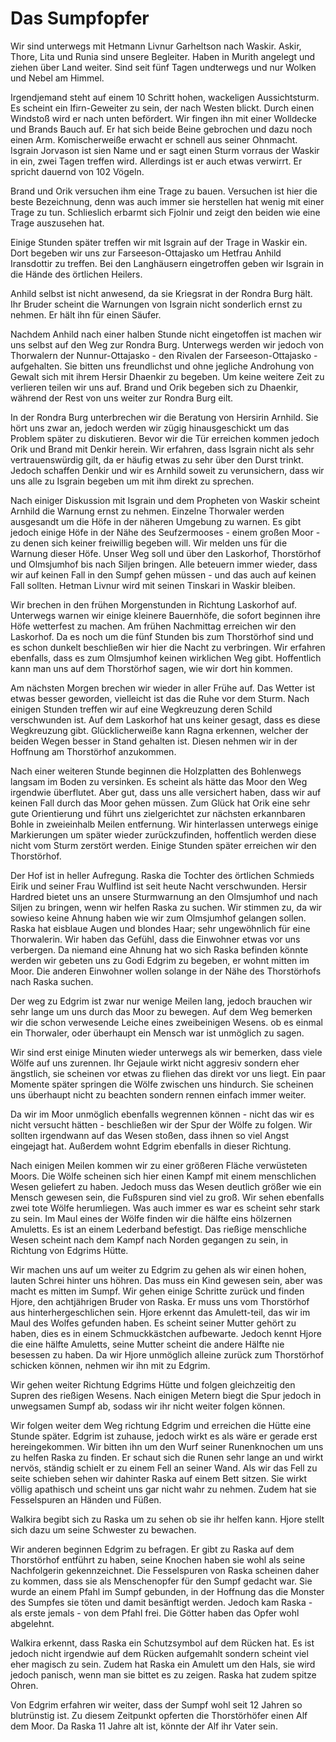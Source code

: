 # Das Sumpfopfer

Wir sind unterwegs mit Hetmann Livnur Garheltson nach Waskir.
Askir, Thore, Lita und Runia sind unsere Begleiter.
Haben in Murith angelegt und ziehen über Land weiter.
Sind seit fünf Tagen undterwegs und nur Wolken und Nebel am Himmel.

Irgendjemand steht auf einem 10 Schritt hohen, wackeligen Aussichtsturm.
Es scheint ein Ifirn-Geweiter zu sein, der nach Westen blickt.
Durch einen Windstoß wird er nach unten befördert.
Wir fingen ihn mit einer Wolldecke und Brands Bauch auf.
Er hat sich beide Beine gebrochen und dazu noch einen Arm.
Komischerweiße erwacht er schnell aus seiner Ohnmacht.
Isgrain Jorvason ist sien Name und er sagt einen Sturm vorraus der Waskir in ein, zwei Tagen treffen wird.
Allerdings ist er auch etwas verwirrt.
Er spricht dauernd von 102 Vögeln.

Brand und Orik versuchen ihm eine Trage zu bauen.
Versuchen ist hier die beste Bezeichnung, denn was auch immer sie herstellen hat wenig mit einer Trage zu tun.
Schlieslich erbarmt sich Fjolnir und zeigt den beiden wie eine Trage auszusehen hat.

Einige Stunden später treffen wir mit Isgrain auf der Trage in Waskir ein.
Dort begeben wir uns zur Farseeson-Ottajasko um Hetfrau Anhild Iransdottir zu treffen.
Bei den Langhäusern eingetroffen geben wir Isgrain in die Hände des örtlichen Heilers.

Anhild selbst ist nicht anwesend, da sie Kriegsrat in der Rondra Burg hält.
Ihr Bruder scheint die Warnungen von Isgrain nicht sonderlich ernst zu nehmen.
Er hält ihn für einen Säufer.

Nachdem Anhild nach einer halben Stunde nicht eingetoffen ist machen wir uns selbst auf den Weg zur Rondra Burg.
Unterwegs werden wir jedoch von Thorwalern der Nunnur-Ottajasko - den Rivalen der Farseeson-Ottajasko - aufgehalten.
Sie bitten uns freundlichst und ohne jegliche Androhung von Gewalt sich mit ihrem Hersir Dhaenkir zu begeben.
Um keine weitere Zeit zu verlieren teilen wir uns auf.
Brand und Orik begeben sich zu Dhaenkir, während der Rest von uns weiter zur Rondra Burg eilt.

In der Rondra Burg unterbrechen wir die Beratung von Hersirin Arnhild.
Sie hört uns zwar an, jedoch werden wir zügig hinausgeschickt um das Problem später zu diskutieren.
Bevor wir die Tür erreichen kommen jedoch Orik und Brand mit Denkir herein.
Wir erfahren, dass Isgrain nicht als sehr vertrauenswürdig gilt, da er häufig etwas zu sehr über den Durst trinkt.
Jedoch schaffen Denkir und wir es Arnhild soweit zu verunsichern, dass wir uns alle zu Isgrain begeben um mit ihm direkt zu sprechen.

Nach einiger Diskussion mit Isgrain und dem Propheten von Waskir scheint Arnhild die Warnung ernst zu nehmen.
Einzelne Thorwaler werden ausgesandt um die Höfe in der näheren Umgebung zu warnen.
Es gibt jedoch einige Höfe in der Nähe des Seufzermooses - einem großen Moor - zu denen sich keiner freiwillig begeben will.
Wir melden uns für die Warnung dieser Höfe.
Unser Weg soll und über den Laskorhof, Thorstörhof und Olmsjumhof bis nach Siljen bringen.
Alle beteuern immer wieder, dass wir auf keinen Fall in den Sumpf gehen müssen - und das auch auf keinen Fall sollten.
Hetman Livnur wird mit seinen Tinskari in Waskir bleiben.

Wir brechen in den frühen Morgenstunden in Richtung Laskorhof auf.
Unterwegs warnen wir einige kleinere Bauernhöfe, die sofort beginnen ihre Höfe wetterfest zu machen.
Am frühen Nachmittag erreichen wir den Laskorhof.
Da es noch um die fünf Stunden bis zum Thorstörhof sind und es schon dunkelt beschließen wir hier die Nacht zu verbringen.
Wir erfahren ebenfalls, dass es zum Olmsjumhof keinen wirklichen Weg gibt.
Hoffentlich kann man uns auf dem Thorstörhof sagen, wie wir dort hin kommen.

Am nächsten Morgen brechen wir wieder in aller Frühe auf.
Das Wetter ist etwas besser geworden, vielleicht ist das die Ruhe vor dem Sturm.
Nach einigen Stunden treffen wir auf eine Wegkreuzung deren Schild verschwunden ist.
Auf dem Laskorhof hat uns keiner gesagt, dass es diese Wegkreuzung gibt.
Glücklicherweiße kann Ragna erkennen, welcher der beiden Wegen besser in Stand gehalten ist.
Diesen nehmen wir in der Hoffnung am Thorstörhof anzukommen.

Nach einer weiteren Stunde beginnen die Holzplatten des Bohlenwegs langsam im Boden zu versinken.
Es scheint als hätte das Moor den Weg irgendwie überflutet.
Aber gut, dass uns alle versichert haben, dass wir auf keinen Fall durch das Moor gehen müssen.
Zum Glück hat Orik eine sehr gute Orientierung und führt uns zielgerichtet zur nächsten erkannbaren Bohle in zweieinhalb Meilen entfernung.
Wir hinterlassen unterwegs einige Markierungen um später wieder zurückzufinden, hoffentlich werden diese nicht vom Sturm zerstört werden.
Einige Stunden später erreichen wir den Thorstörhof.

Der Hof ist in heller Aufregung.
Raska die Tochter des örtlichen Schmieds Eirik und seiner Frau Wulflind ist seit heute Nacht verschwunden.
Hersir Hardred bietet uns an unsere Sturmwarnung an den Olmsjumhof und nach Siljen zu bringen, wenn wir helfen Raska zu suchen.
Wir stimmen zu, da wir sowieso keine Ahnung haben wie wir zum Olmsjumhof gelangen sollen.
Raska hat eisblaue Augen und blondes Haar; sehr ungewöhnlich für eine Thorwalerin.
Wir haben das Gefühl, dass die Einwohner etwas vor uns verbergen.
Da niemand eine Ahnung hat wo sich Raska befinden könnte werden wir gebeten uns zu Godi Edgrim zu begeben, er wohnt mitten im Moor.
Die anderen Einwohner wollen solange in der Nähe des Thorstörhofs nach Raska suchen.

Der weg zu Edgrim ist zwar nur wenige Meilen lang, jedoch brauchen wir sehr lange um uns durch das Moor zu bewegen.
Auf dem Weg bemerken wir die schon verwesende Leiche eines zweibeinigen Wesens.
ob es einmal ein Thorwaler, oder überhaupt ein Mensch war ist unmöglich zu sagen.

Wir sind erst einige Minuten wieder unterwegs als wir bemerken, dass viele Wölfe auf uns zurennen.
Ihr Gejaule wirkt nicht aggresiv sondern eher ängstlich, sie scheinen vor etwas zu fliehen das direkt vor uns liegt.
Ein paar Momente später springen die Wölfe zwischen uns hindurch.
Sie scheinen uns überhaupt nicht zu beachten sondern rennen einfach immer weiter.

Da wir im Moor unmöglich ebenfalls wegrennen können - nicht das wir es nicht versucht hätten - beschließen wir der Spur der Wölfe zu folgen.
Wir sollten irgendwann auf das Wesen stoßen, dass ihnen so viel Angst eingejagt hat.
Außerdem wohnt Edgrim ebenfalls in dieser Richtung.

Nach einigen Meilen kommen wir zu einer größeren Fläche verwüsteten Moors.
Die Wölfe scheinen sich hier einen Kampf mit einem menschlichen Wesen geliefert zu haben.
Jedoch muss das Wesen deutlich größer wie ein Mensch gewesen sein, die Fußspuren sind viel zu groß.
Wir sehen ebenfalls zwei tote Wölfe herumliegen.
Was auch immer es war es scheint sehr stark zu sein.
Im Maul eines der Wölfe finden wir die hälfte eins hölzernen Amuletts.
Es ist an einem Lederband befestigt.
Das rießige menschliche Wesen scheint nach dem Kampf nach Norden gegangen zu sein, in Richtung von Edgrims Hütte.

Wir machen uns auf um weiter zu Edgrim zu gehen als wir einen hohen, lauten Schrei hinter uns höhren.
Das muss ein Kind gewesen sein, aber was macht es mitten im Sumpf.
Wir gehen einige Schritte zurück und finden Hjore, den achtjährigen Bruder von Raska.
Er muss uns vom Thorstörhof aus hinterhergeschlichen sein.
Hjore erkennt das Amulett-teil, das wir im Maul des Wolfes gefunden haben.
Es scheint seiner Mutter gehört zu haben, dies es in einem Schmuckkästchen aufbewarte.
Jedoch kennt Hjore die eine hälfte Amuletts, seine Mutter scheint die andere Hälfte nie besessen zu haben.
Da wir Hjore unmöglich alleine zurück zum Thorstörhof schicken können, nehmen wir ihn mit zu Edgrim.

Wir gehen weiter Richtung Edgrims Hütte und folgen gleichzeitig den Supren des rießigen Wesens.
Nach einigen Metern biegt die Spur jedoch in unwegsamen Sumpf ab, sodass wir ihr nicht weiter folgen können.

Wir folgen weiter dem Weg richtung Edgrim und erreichen die Hütte eine Stunde später.
Edgrim ist zuhause, jedoch wirkt es als wäre er gerade erst hereingekommen.
Wir bitten ihn um den Wurf seiner Runenknochen um uns zu helfen Raska zu finden.
Er schaut sich die Runen sehr lange an und wirkt nervös, ständig schielt er zu einem Fell an seiner Wand.
Als wir das Fell zu seite schieben sehen wir dahinter Raska auf einem Bett sitzen.
Sie wirkt völlig apathisch und scheint uns gar nicht wahr zu nehmen.
Zudem hat sie Fesselspuren an Händen und Füßen.

Walkira begibt sich zu Raska um zu sehen ob sie ihr helfen kann.
Hjore stellt sich dazu um seine Schwester zu bewachen.

Wir anderen beginnen Edgrim zu befragen.
Er gibt zu Raska auf dem Thorstörhof entführt zu haben, seine Knochen haben sie wohl als seine Nachfolgerin gekennzeichnet.
Die Fesselspuren von Raska scheinen daher zu kommen, dass sie als Menschenopfer für den Sumpf gedacht war.
Sie wurde an einem Pfahl im Sumpf gebunden, in der Hoffnung das die Monster des Sumpfes sie töten und damit besänftigt werden.
Jedoch kam Raska - als erste jemals - von dem Pfahl frei.
Die Götter haben das Opfer wohl abgelehnt.

Walkira erkennt, dass Raska ein Schutzsymbol auf dem Rücken hat.
Es ist jedoch nicht irgendwie auf dem Rücken aufgemahlt sondern scheint viel eher magisch zu sein.
Zudem hat Raska ein Amulett um den Hals, sie wird jedoch panisch, wenn man sie bittet es zu zeigen.
Raska hat zudem spitze Ohren.

Von Edgrim erfahren wir weiter, dass der Sumpf wohl seit 12 Jahren so blutrünstig ist.
Zu diesem Zeitpunkt opferten die Thorstörhöfer einen Alf dem Moor.
Da Raska 11 Jahre alt ist, könnte der Alf ihr Vater sein.
